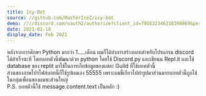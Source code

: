 ```yaml
---
title: Icy-Bot
source: //github.com/MasterIceZ/icy-bot
demo: ////discord.com/oauth2/authorize?client_id=795632346216398869&permissions=8&scope=bot
date: 2021-02-18
display_date: Feb 2021
---
```


หลังจากการศึกษา Python มากว่า 1.....เดือน ผมก็ได้ทำการสร้างบอทสำหรับโปรแกรม discord ได้สำเร็จซะที โดยบอทตัวนี้พัฒนาด้วย python โดยใช้ Discord.py และเขียนน Repl.it และใช้ database ของ replit มาใช้ในการเก็บข้อมูลของแต่ละ Guild ที่ใช้บอทตัวนี้  
ส่วนของภาพโปรไฟล์บอทนี้ก็ใช้รูปผมเอง 55555 เพราะผมขี้เกียวไปทำรูปมาส่วนมากบอทตัวนี้ถูกใช้ในกลุ่มเพื่อนของผมซะส่วนใหญ่  
P.S. บอทตัวนี้ใช้ message.content.text เป็นหลัก :)